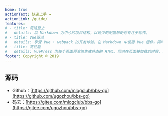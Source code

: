 ```yaml
---
home: true
actionText: 快速上手 →
actionLink: /guide/
features:
# - title: 简洁至上
#   details: 以 Markdown 为中心的项目结构，以最少的配置帮助你专注于写作。
# - title: Vue驱动
#   details: 享受 Vue + webpack 的开发体验，在 Markdown 中使用 Vue 组件，同时可以使用 Vue 来开发自定义主题。
# - title: 高性能
#   details: VuePress 为每个页面预渲染生成静态的 HTML，同时在页面被加载的时候，将作为 SPA 运行。
footer: Copyright © 2019
---
```



## 源码

- Github：[https://github.com/mlogclub/bbs-go](https://github.com/ugozhou/bbs-go)
- 码云：[https://gitee.com/mlogclub/bbs-go](https://gitee.com/ugozhou/bbs-go)